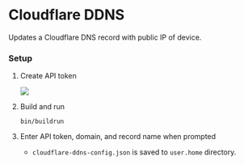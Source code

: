 # Cloudflare DDNS

Updates a Cloudflare DNS record with public IP of device.

### Setup

1. Create API token

    ![](https://i.imgur.com/Y0Wowli.png)
    
1. Build and run

    ```
    bin/buildrun
    ```

1. Enter API token, domain, and record name when prompted

    - `cloudflare-ddns-config.json` is saved to `user.home` directory.
